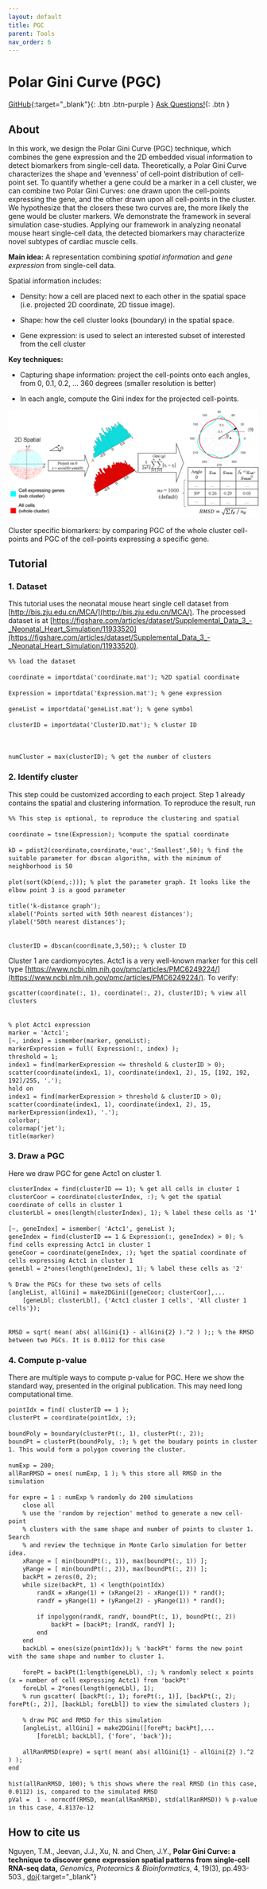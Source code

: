 ```yaml
---
layout: default
title: PGC
parent: Tools
nav_order: 6
---
```

# Polar Gini Curve (PGC)

[GitHub](https://github.com/aimed-uab/Polar-Gini-Curve){:target="_blank"}{: .btn .btn-purple } 
[Ask Questions!](https://uabdatascience.slack.com/archives/C03LPL3697T){: .btn }

## About

In this work, we design the Polar Gini Curve (PGC) technique, which combines the gene expression and the 2D embedded visual information to detect biomarkers from single-cell data. Theoretically, a Polar Gini Curve characterizes the shape and ‘evenness’ of cell-point distribution of cell-point set. To quantify whether a gene could be a marker in a cell cluster, we can combine two Polar Gini Curves: one drawn upon the cell-points expressing the gene, and the other drawn upon all cell-points in the cluster. We hypothesize that the closers these two curves are, the more likely the gene would be cluster markers. We demonstrate the framework in several simulation case-studies. Applying our framework in analyzing neonatal mouse heart single-cell data, the detected biomarkers may characterize novel subtypes of cardiac muscle cells.

**Main idea:** A representation combining _spatial information_ and _gene expression_ from single-cell data.

Spatial information includes:

* Density: how a cell are placed next to each other in the spatial space (i.e. projected 2D coordinate, 2D tissue image).

* Shape: how the cell cluster looks (boundary) in the spatial space.

* Gene expression: is used to select an interested subset of interested from the cell cluster


**Key techniques:**

* Capturing shape information: project the cell-points onto each angles, from 0, 0.1, 0.2, ... 360 degrees (smaller resolution is better)

* In each angle, compute the Gini index for the projected cell-points.

![Alt text](/assets/images/pgc-img.webp?raw=true "PGC")

Cluster specific biomarkers: by comparing PGC of the whole cluster cell-points and PGC of the cell-points expressing a specific gene.

## Tutorial
### 1. Dataset

This tutorial uses the neonatal mouse heart single cell dataset from [http://bis.zju.edu.cn/MCA/](http://bis.zju.edu.cn/MCA/). The processed dataset is at [https://figshare.com/articles/dataset/Supplemental_Data_3_-_Neonatal_Heart_Simulation/11933520](https://figshare.com/articles/dataset/Supplemental_Data_3_-_Neonatal_Heart_Simulation/11933520).

```
%% load the dataset

coordinate = importdata('coordinate.mat'); %2D spatial coordinate

Expression = importdata('Expression.mat'); % gene expression

geneList = importdata('geneList.mat'); % gene symbol

clusterID = importdata('ClusterID.mat'); % cluster ID

 

numCluster = max(clusterID); % get the number of clusters
```

### 2. Identify cluster

This step could be customized according to each project. Step 1 already contains the spatial and clustering information. To reproduce the result, run

```
%% This step is optional, to reproduce the clustering and spatial

coordinate = tsne(Expression); %compute the spatial coordinate

kD = pdist2(coordinate,coordinate,'euc','Smallest',50); % find the suitable parameter for dbscan algorithm, with the minimum of neighborhood is 50

plot(sort(kD(end,:))); % plot the parameter graph. It looks like the elbow point 3 is a good parameter

title('k-distance graph');
xlabel('Points sorted with 50th nearest distances');
ylabel('50th nearest distances');


clusterID = dbscan(coordinate,3,50);; % cluster ID
```

Cluster 1 are cardiomyocytes. Actc1 is a very well-known marker for this cell type [https://www.ncbi.nlm.nih.gov/pmc/articles/PMC6249224/](https://www.ncbi.nlm.nih.gov/pmc/articles/PMC6249224/). To verify:

```
gscatter(coordinate(:, 1), coordinate(:, 2), clusterID); % view all clusters


% plot Actc1 expression
marker = 'Actc1';
[~, index] = ismember(marker, geneList);
markerExpression = full( Expression(:, index) );
threshold = 1;
index1 = find(markerExpression <= threshold & clusterID > 0);
scatter(coordinate(index1, 1), coordinate(index1, 2), 15, [192, 192, 192]/255, '.');
hold on
index1 = find(markerExpression > threshold & clusterID > 0);
scatter(coordinate(index1, 1), coordinate(index1, 2), 15, markerExpression(index1), '.');
colorbar;
colormap('jet');
title(marker)
```

### 3. Draw a PGC

Here we draw PGC for gene Actc1 on cluster 1.
```
clusterIndex = find(clusterID == 1); % get all cells in cluster 1
clusterCoor = coordinate(clusterIndex, :); % get the spatial coordinate of cells in cluster 1
clusterLbl = ones(length(clusterIndex), 1); % label these cells as '1'

[~, geneIndex] = ismember( 'Actc1', geneList );
geneIndex = find(clusterID == 1 & Expression(:, geneIndex) > 0); % find cells expressing Actc1 in cluster 1
geneCoor = coordinate(geneIndex, :); %get the spatial coordinate of cells expressing Actc1 in cluster 1
geneLbl = 2*ones(length(geneIndex), 1); % label these cells as '2'

% Draw the PGCs for these two sets of cells
[angleList, allGini] = make2DGini([geneCoor; clusterCoor],...
    [geneLbl; clusterLbl], {'Actc1 cluster 1 cells', 'All cluster 1 cells'});


RMSD = sqrt( mean( abs( allGini{1} - allGini{2} ).^2 ) );; % the RMSD between two PGCs. It is 0.0112 for this case
```
### 4. Compute p-value

There are multiple ways to compute p-value for PGC. Here we show the standard way, presented in the original publication. This may need long computational time.

```
pointIdx = find( clusterID == 1 );
clusterPt = coordinate(pointIdx, :);

boundPoly = boundary(clusterPt(:, 1), clusterPt(:, 2));
boundPt = clusterPt(boundPoly, :); % get the boudary points in cluster 1. This would form a polygon covering the cluster.

numExp = 200;
allRanRMSD = ones( numExp, 1 ); % this store all RMSD in the simulation

for expre = 1 : numExp % randomly do 200 simulations
    close all
    % use the 'random by rejection' method to generate a new cell-point
    % clusters with the same shape and number of points to cluster 1. Search
    % and review the technique in Monte Carlo simulation for better idea.
    xRange = [ min(boundPt(:, 1)), max(boundPt(:, 1)) ];
    yRange = [ min(boundPt(:, 2)), max(boundPt(:, 2)) ];
    backPt = zeros(0, 2);
    while size(backPt, 1) < length(pointIdx)
        randX = xRange(1) + (xRange(2) - xRange(1)) * rand();
        randY = yRange(1) + (yRange(2) - yRange(1)) * rand();
        
        if inpolygon(randX, randY, boundPt(:, 1), boundPt(:, 2))
            backPt = [backPt; [randX, randY] ];
        end
    end
    backLbl = ones(size(pointIdx)); % 'backPt' forms the new point with the same shape and number to cluster 1.
    
    forePt = backPt(1:length(geneLbl), :); % randomly select x points (x = number of cell expressing Actc1) from 'backPt'
    foreLbl = 2*ones(length(geneLbl), 1);
    % run gscatter( [backPt(:, 1); forePt(:, 1)], [backPt(:, 2); forePt(:, 2)], [backLbl; foreLbl]) to view the simulated clusters );
    
    % draw PGC and RMSD for this simulation
    [angleList, allGini] = make2DGini([forePt; backPt],...
        [foreLbl; backLbl], {'fore', 'back'});
    
    allRanRMSD(expre) = sqrt( mean( abs( allGini{1} - allGini{2} ).^2 ) );
end

hist(allRanRMSD, 100); % this shows where the real RMSD (in this case, 0.0112) is, compared to the simulated RMSD
pVal =  1 - normcdf(RMSD, mean(allRanRMSD), std(allRanRMSD)) % p-value in this case, 4.8137e-12
```

## How to cite us

Nguyen, T.M., Jeevan, J.J., Xu, N. and Chen, J.Y., **Polar Gini Curve: a technique to discover gene expression spatial patterns from single-cell RNA-seq data,** _Genomics, Proteomics & Bioinformatics_, 4, 19(3), pp.493-503., <span class="fs-3">[doi](https://doi.org/10.1101/2020.03.04.977140){:target="_blank"}</span>
